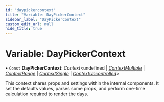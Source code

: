 ```yaml
---
id: "daypickercontext"
title: "Variable: DayPickerContext"
sidebar_label: "DayPickerContext"
custom_edit_url: null
hide_title: true
---
```


# Variable: DayPickerContext

• `Const` **DayPickerContext**: *Context*<undefined \| [*ContextMultiple*](../interfaces/contextmultiple.md) \| [*ContextRange*](../interfaces/contextrange.md) \| [*ContextSingle*](../interfaces/contextsingle.md) \| [*ContextUncontrolled*](../interfaces/contextuncontrolled.md)\>

This context shares props and settings within the internal components. It set
the defaults values, parses some props, and perform one-time calculation
required to render the days.
